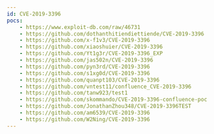 ```yaml
---
id: CVE-2019-3396
pocs:
    - https://www.exploit-db.com/raw/46731
    - https://github.com/dothanthitiendiettiende/CVE-2019-3396
    - https://github.com/x-f1v3/CVE-2019-3396
    - https://github.com/xiaoshuier/CVE-2019-3396
    - https://github.com/Yt1g3r/CVE-2019-3396_EXP
    - https://github.com/jas502n/CVE-2019-3396
    - https://github.com/pyn3rd/CVE-2019-3396
    - https://github.com/s1xg0d/CVE-2019-3396
    - https://github.com/quanpt103/CVE-2019-3396
    - https://github.com/vntest11/confluence_CVE-2019-3396
    - https://github.com/tanw923/test1
    - https://github.com/skommando/CVE-2019-3396-confluence-poc
    - https://github.com/JonathanZhou348/CVE-2019-3396TEST
    - https://github.com/am6539/CVE-2019-3396
    - https://github.com/W2Ning/CVE-2019-3396
---
```

